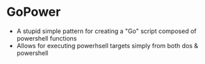 # GoPower
- A stupid simple pattern for creating a "Go" script composed of powershell functions
- Allows for executing powerhsell targets simply from both dos & powershell
